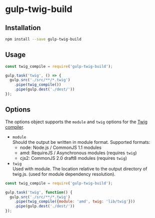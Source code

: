 gulp-twig-build
=================

## Installation

```sh
npm install --save gulp-twig-build
```

## Usage

```javascript
const twig_compile = require('gulp-twig-build');

gulp.task('twig', () => {
  gulp.src('./src/**/*.twig')
    .pipe(twig_compile())
    .pipe(gulp.dest('./dest/'))
});
```


## Options

The options object supports the `module` and `twig` options for the [Twig compiler](https://github.com/justjohn/twig.js/wiki/Compiling-Templates).

 * `module`  
   Should the output be written in module format. Supported formats:
     * node:  Node.js / CommonJS 1.1 modules
     * amd:   RequireJS / Asynchronous modules (requires `twig`)
     * cjs2:  CommonJS 2.0 draft8 modules (requires `twig`)
 * `twig`  
   Used with module. The location relative to the output directory of twig.js. (used for module dependency resolution).

```javascript
const twig_compile = require('gulp-twig-build');

gulp.task('twig', function() {
  gulp.src('./src/**/*.twig')
    .pipe(twig_compile({module: 'amd', twig: 'lib/twig'}))
    .pipe(gulp.dest('./dest/'))
});
```
